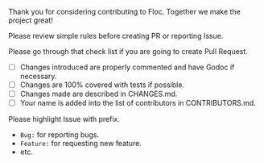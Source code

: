 Thank you for considering contributing to Floc. Together we make the project great!

Please review simple rules before creating PR or reporting Issue.

Please go through that check list if you are going to create Pull Request.  
- [ ] Changes introduced are properly commented and have Godoc if necessary.  
- [ ] Changes are 100% covered with tests if possible.
- [ ] Changes made are described in CHANGES.md.
- [ ] Your name is added into the list of contributors in CONTRIBUTORS.md.

Please highlight Issue with prefix.
- `Bug:` for reporting bugs.
- `Feature:` for requesting new feature.
- etc.
